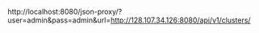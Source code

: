 http://localhost:8080/json-proxy/?user=admin&pass=admin&url=http://128.107.34.126:8080/api/v1/clusters/